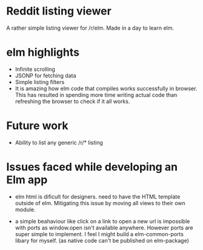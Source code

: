 # Reddit listing viewer

A rather simple listing viewer for /r/elm. Made in a day to learn elm.


# elm highlights

* Infinite scrolling
* JSONP for fetching data
* Simple listing filters
* It is amazing how elm code that compiles works successfully in browser. This has resulted in spending more time writing actual code than refreshing the browser to check if it all works.

# Future work

* Ability to list any generic /r/* listing



# Issues faced while developing an Elm app

* elm html is dificult for designers. need to have the HTML template outside of elm. Mitigating this issue by moving all views to their own module.

* a simple beahaviour like click on a link to open a new url is impossible with ports as window.open isn't available anywhere. However ports are super simple to implement. I feel I might build a elm-common-ports libary for myself. (as native code can't be published on elm-package)
